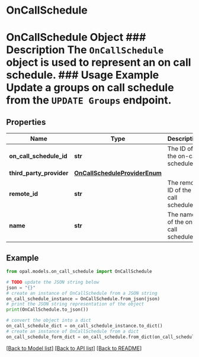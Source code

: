 # OnCallSchedule

# OnCallSchedule Object ### Description The `OnCallSchedule` object is used to represent an on call schedule.  ### Usage Example Update a groups on call schedule from the `UPDATE Groups` endpoint.

## Properties

Name | Type | Description | Notes
------------ | ------------- | ------------- | -------------
**on_call_schedule_id** | **str** | The ID of the on-call schedule. | [optional] 
**third_party_provider** | [**OnCallScheduleProviderEnum**](OnCallScheduleProviderEnum.md) |  | [optional] 
**remote_id** | **str** | The remote ID of the on call schedule | [optional] 
**name** | **str** | The name of the on call schedule. | [optional] 

## Example

```python
from opal.models.on_call_schedule import OnCallSchedule

# TODO update the JSON string below
json = "{}"
# create an instance of OnCallSchedule from a JSON string
on_call_schedule_instance = OnCallSchedule.from_json(json)
# print the JSON string representation of the object
print(OnCallSchedule.to_json())

# convert the object into a dict
on_call_schedule_dict = on_call_schedule_instance.to_dict()
# create an instance of OnCallSchedule from a dict
on_call_schedule_form_dict = on_call_schedule.from_dict(on_call_schedule_dict)
```
[[Back to Model list]](../README.md#documentation-for-models) [[Back to API list]](../README.md#documentation-for-api-endpoints) [[Back to README]](../README.md)


